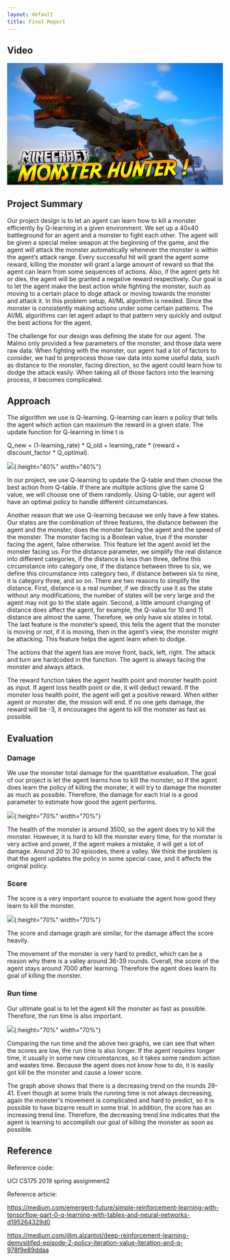 ```yaml
---
layout: default
title: Final Report
---
```



## Video

[![](MHF.jpg)](https://www.youtube.com/watch?v=4P6WUhySQ3o "Monster HUnter")


## Project Summary
Our project design is to let an agent can learn how to kill a monster efficiently by Q-learning in a given environment. We set up a 40x40 battleground for an agent and a monster to fight each other. The agent will be given a special melee weapon at the beginning of the game, and the agent will attack the monster automatically whenever the monster is within the agent’s attack range. Every successful hit will grant the agent some reward, killing the monster will grant a large amount of reward so that the agent can learn from some sequences of actions. Also, if the agent gets hit or dies, the agent will be granted a negative reward respectively. Our goal is to let the agent make the best action while fighting the monster, such as moving to a certain place to doge attack or moving towards the monster and attack it. In this problem setup, AI/ML algorithm is needed. Since the monster is consistently making actions under some certain patterns. The AI/ML algorithms can let agent adapt to that pattern very quickly and output the best actions for the agent. 

The challenge for our design was defining the state for our agent. The Malmo only provided a few parameters of the monster, and those data were raw data. When fighting with the monster, our agent had a lot of factors to consider, we had to preprocess those raw data into some useful data, such as distance to the monster, facing direction, so the agent could learn how to dodge the attack easily. When taking all of those factors into the learning process, it becomes complicated.



## Approach
The algorithm we use is Q-learning. Q-learning can learn a policy that tells the agent which action can maximum the reward in a given state. The update function for Q-learning in time t is 
     
Q_new = (1-learning_rate) * Q_old + learning_rate * (reward + discount_factor * Q_optimal). 

![](/final_png/Q1.png){:height="40%" width="40%"}

In our project, we use Q-learning to update the Q-table and then choose the best action from Q-table. If there are multiple actions give the same Q value, we will choose one of them randomly. Using Q-table, our agent will have an optimal policy to handle different circumstances. 

Another reason that we use Q-learning because we only have a few states. Our states are the combination of three features, the distance between the agent and the monster,  does the monster facing the agent and the speed of the monster. The monster facing is a Boolean value, true if the monster facing the agent, false otherwise. This feature let the agent avoid let the monster facing us. For the distance parameter, we simplify the real distance into different categories, if the distance is less than three, define this circumstance into category one, if the distance between three to six, we define this circumstance into category two, if distance between six to nine, it is category three, and so on. There are two reasons to simplify the distance. First, distance is a real number, if we directly use it as the state without any modifications, the number of states will be very large and the agent may not go to the state again. Second, a little amount changing of distance does affect the agent, for example, the Q-value for 10 and 11 distance are almost the same. Therefore, we only have six states in total. The last feature is the monster’s speed, this tells the agent that the monster is moving or not, if it is moving, then in the agent’s view, the monster might be attacking. This feature helps the agent learn when to dodge. 

The actions that the agent has are move front, back, left, right. The attack and turn are hardcoded in the function. The agent is always facing the monster and always attack. 

The reward function takes the agent health point and monster health point as input. If agent loss health point or die, it will deduct reward. If the monster loss health point, the agent will get a positive reward. When either agent or monster die, the mission will end. If no one gets damage, the reward will be -3, it encourages the agent to kill the monster as fast as possible.


## Evaluation
### Damage
We use the monster total damage for the quantitative evaluation. The goal of our project is let the agent learns how to kill the monster, so if the agent does learn the policy of killing the monster, it will try to damage the monster as much as possible. Therefore, the damage for each trial is a good parameter to estimate how good the agent performs. 

![](/final_png/D1.png){:height="70%" width="70%"}

The health of the monster is around 3500, so the agent does try to kill the monster. However, it is hard to kill the monster every time, for the monster is very active and power, if the agent makes a mistake, it will get a lot of damage. Around 20 to 30 episodes, there a valley. We think the problem is that the agent updates the policy in some special case, and it affects the original policy.

### Score
The score is a very important source to evaluate the agent how good they learn to kill the monster.

![](/final_png/S1.png){:height="70%" width="70%"}

The score and damage graph are similar, for the damage affect the score heavily. 

The movement of the monster is very hard to predict, which can be a reason why there is a valley around 36-39 rounds. Overall, the score of the agent stays around 7000 after learning. Therefore the agent does learn its goal of killing the monster.

### Run time

Our ultimate goal is to let the agent kill the monster as fast as possible. Therefore, the run time is also important. 


![](/final_png/Run_Time.png){:height="70%" width="70%"}

Comparing the run time and the above two graphs, we can see that when the scores are low, the run time is also longer. If the agent requires longer time, it usually in some new circumstances, so it takes some random action and wastes time. Because the agent does not know how to do, it is easily got kill be the monster and cause a lower score.

The graph above shows that there is a decreasing trend on the rounds 29-41. Even though at some trials the running time is not always decreasing, again the monster's movement is complicated and hard to predict, so it is possible to have bizarre result in some trial. In addition, the score has an increasing trend line. Therefore, the decreasing trend line indicates that the agent is learning to accomplish our goal of killing the monster as soon as possible.


    
    
## Reference
Reference code: 

UCI CS175 2019 spring assignment2

Reference article: 

https://medium.com/emergent-future/simple-reinforcement-learning-with-tensorflow-part-0-q-learning-with-tables-and-neural-networks-d195264329d0

https://medium.com/@m.alzantot/deep-reinforcement-learning-demysitifed-episode-2-policy-iteration-value-iteration-and-q-978f9e89ddaa

